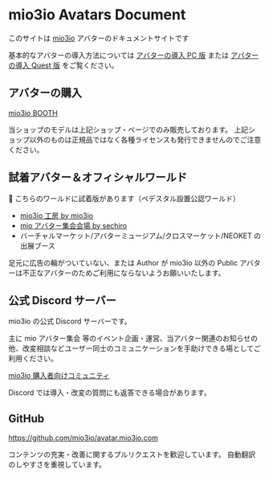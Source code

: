 # mio3io Avatars Document <!-- {docsify-ignore-all} -->

このサイトは [mio3io](https://mio3works.booth.pm/) アバターのドキュメントサイトです

基本的なアバターの導入方法については [アバターの導入 PC 版](setup_pc.md) または [アバターの導入 Quest 版](setup_quest.md) をご覧ください。

## アバターの購入

[mio3io BOOTH](https://mio3works.booth.pm/)

当ショップのモデルは上記ショップ・ページでのみ販売しております。
上記ショップ以外のものは正規品ではなく各種ライセンスも発行できませんのでご注意ください。

## 試着アバター＆オフィシャルワールド

🌱 こちらのワールドに試着版があります（ペデスタル設置公認ワールド）

- [mio3io 工房 by mio3io](https://vrchat.com/home/world/wrld_29f9457e-b6c0-45a0-9951-c4e7f22e3f82)
- [mio アバター集会会場 by sechiro](https://vrchat.com/home/world/wrld_74cc8b90-df3f-4995-a14c-26b2086e0f8d)
- バーチャルマーケット/アバターミュージアム/クロスマーケット/NEOKET の出展ブース

足元に広告の輪がついていない、または Author が mio3io 以外の Public アバターは不正なアバターのためご利用にならないようお願いいたします。

## 公式 Discord サーバー

mio3io の公式 Discord サーバーです。

主に mio アバター集会 等のイベント企画・運営、当アバター関連のお知らせの他、改変相談などユーザー同士のコミュニケーションを手助けできる場としてご利用ください。

[mio3io 購入者向けコミュニティ](https://discord.com/invite/DEdZuXUnwu)

Discord では導入・改変の質問にも返答できる場合があります。

## GitHub

https://github.com/mio3io/avatar.mio3io.com

コンテンツの充実・改善に関するプルリクエストを歓迎しています。
自動翻訳のしやすさを重視しています。
